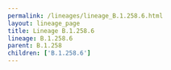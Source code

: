 ```yaml
---
permalink: /lineages/lineage_B.1.258.6.html
layout: lineage_page
title: Lineage B.1.258.6
lineage: B.1.258.6
parent: B.1.258
children: ['B.1.258.6']
---
```

